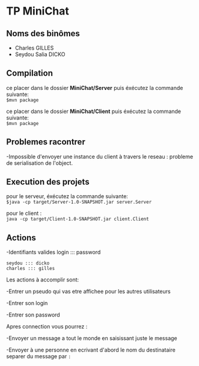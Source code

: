 # TP MiniChat

## Noms des binômes

- Charles GILLES
- Seydou Salia DICKO

## Compilation

ce placer dans le dossier **MiniChat/Server** puis éxécutez la commande suivante:  
`$mvn package`

ce placer dans le dossier **MiniChat/Client** puis éxécutez la commande suivante:  
`$mvn package`

## Problemes racontrer

-Impossible d'envoyer une instance du client à travers le reseau : probleme de serialisation de l'object.

## Execution des projets

pour le serveur, éxécutez la commande suivante:  
`$java -cp target/Server-1.0-SNAPSHOT.jar server.Server`

pour le client :  
`java -cp target/Client-1.0-SNAPSHOT.jar client.Client`

## Actions

-Identifiants valides login ::: password

	seydou ::: dicko
	charles ::: gilles

Les actions à accomplir sont:

-Entrer un pseudo qui vas etre affichee pour les autres utilisateurs 

-Entrer son login  

-Entrer son password

Apres connection vous pourrez :
 
-Envoyer un message a tout le monde en saisissant juste le message

-Envoyer à une personne en ecrivant d'abord le nom du destinataire separer du message par ` : `
